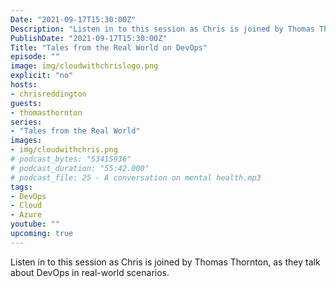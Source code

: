 ```yaml
---
Date: "2021-09-17T15:30:00Z"
Description: "Listen in to this session as Chris is joined by Thomas Thornton, as they talk about DevOps in real-world scenarios."
PublishDate: "2021-09-17T15:30:00Z"
Title: "Tales from the Real World on DevOps"
episode: ""
image: img/cloudwithchrislogo.png
explicit: "no"
hosts:
- chrisreddington
guests:
- thomasthornton
series:
- "Tales from the Real World"
images:
- img/cloudwithchris.png
# podcast_bytes: "53415936"
# podcast_duration: "55:42.000"
# podcast_file: 25 - A conversation on mental health.mp3
tags:
- DevOps
- Cloud
- Azure
youtube: ""
upcoming: true
---
```

Listen in to this session as Chris is joined by Thomas Thornton, as they talk about DevOps in real-world scenarios.